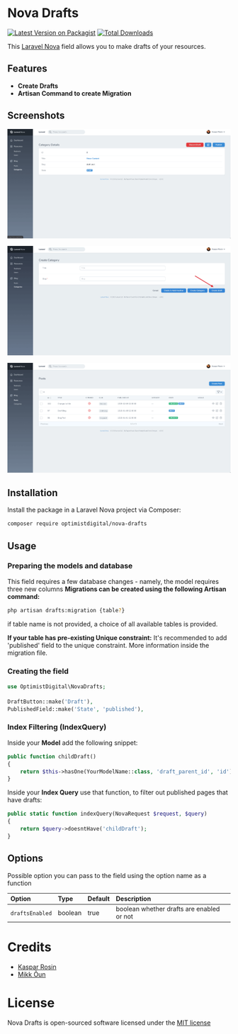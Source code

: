 # Nova Drafts

[![Latest Version on Packagist](https://img.shields.io/packagist/v/optimistdigital/nova-drafts.svg?style=flat-square)](https://packagist.org/packages/optimistdigital/nova-drafts)
[![Total Downloads](https://img.shields.io/packagist/dt/optimistdigital/nova-drafts.svg?style=flat-square)](https://packagist.org/packages/optimistdigital/nova-drafts)

This [Laravel Nova](https://nova.laravel.com) field allows you to make drafts of your resources.

## Features

- **Create Drafts**
- **Artisan Command to create Migration**

## Screenshots

![Detail View](./docs/nova-drafts-details-view.png)

![Form View](./docs/nova-drafts-form-view.png)

![Index View](./docs/nova-drafts-index-view.png)

## Installation

Install the package in a Laravel Nova project via Composer:
```bash
composer require optimistdigital/nova-drafts
```

## Usage

### Preparing the models and database

This field requires a few database changes - namely, the model requires three new columns
**Migrations can be created using the following Artisan command:**
```bash
php artisan drafts:migration {table?}
```
if table name is not provided, a choice of all available tables is provided.

**If your table has pre-existing Unique constraint:**
It's recommended to add 'published' field to the unique constraint.
More information inside the migration file.

### Creating the field
```php
use OptimistDigital\NovaDrafts;

DraftButton::make('Draft'),
PublishedField::make('State', 'published'),
```

### Index Filtering (IndexQuery)

Inside your **Model** add the following snippet:
```php
public function childDraft()
{
    return $this->hasOne(YourModelName::class, 'draft_parent_id', 'id');
}
```

Inside your **Index Query** use that function, to filter out published pages that have drafts:
```php
public static function indexQuery(NovaRequest $request, $query)
{
    return $query->doesntHave('childDraft');
}
```

## Options

Possible option you can pass to the field using the option name as a function

| Option                   | Type    | Default   | Description                                                             |
| :----------------------- | :------ | :-------- | :-----------------------------------------------------------------------|
| `draftsEnabled`          | boolean | true      | boolean whether drafts are enabled or not                               |


# Credits

- [Kaspar Rosin](https://github.com/kasparrosin)
- [Mikk Õun](https://github.com/mikkoun)

# License

Nova Drafts is open-sourced software licensed under the [MIT license](https://github.com/optimistdigital/nova-drafts/blob/master/LICENSE.md)


